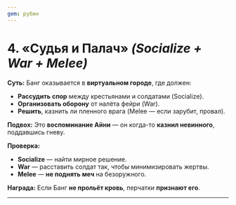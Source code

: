 ```yaml
---
gem: рубин
---
```

# **4. «Судья и Палач»** _(Socialize + War + Melee)_

**Суть:** Банг оказывается в **виртуальном городе**, где должен:

- **Рассудить спор** между крестьянами и солдатами (Socialize).
- **Организовать оборону** от налёта фейри (War).
- **Решить**, казнить ли пленного врага (Melee — если зарубит, провал).

**Подвох:** Это **воспоминание Айни** — он когда-то **казнил невинного**, поддавшись гневу.

**Проверка:**

- **Socialize** — найти мирное решение.
- **War** — расставить солдат так, чтобы минимизировать жертвы.
- **Melee** — **не поднять меч** на безоружного.

**Награда:** Если Банг **не прольёт кровь**, перчатки **признают его**.

---